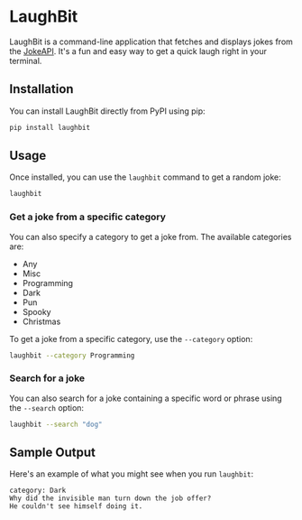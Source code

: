 # LaughBit

LaughBit is a command-line application that fetches and displays jokes from the [JokeAPI](https://v2.jokeapi.dev/). It's a fun and easy way to get a quick laugh right in your terminal.

## Installation

You can install LaughBit directly from PyPI using pip:

```bash
pip install laughbit
```

## Usage

Once installed, you can use the `laughbit` command to get a random joke:

```bash
laughbit
```

### Get a joke from a specific category

You can also specify a category to get a joke from. The available categories are:

*   Any
*   Misc
*   Programming
*   Dark
*   Pun
*   Spooky
*   Christmas

To get a joke from a specific category, use the `--category` option:

```bash
laughbit --category Programming
```

### Search for a joke

You can also search for a joke containing a specific word or phrase using the `--search` option:

```bash
laughbit --search "dog"
```

## Sample Output

Here's an example of what you might see when you run `laughbit`:

```
category: Dark
Why did the invisible man turn down the job offer?
He couldn't see himself doing it.
```
